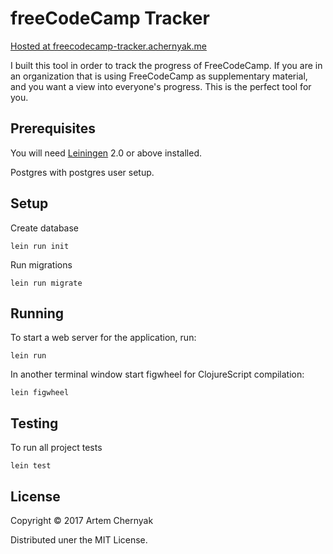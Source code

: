 # freeCodeCamp Tracker

[Hosted at freecodecamp-tracker.achernyak.me](http://freecodecamp-tracker.achernyak.me/)

I built this tool in order to track the progress of FreeCodeCamp. If you are in an organization
that is using FreeCodeCamp as supplementary material, and you want a view into everyone's progress.
This is the perfect tool for you.

## Prerequisites

You will need [Leiningen][1] 2.0 or above installed.

[1]: https://github.com/technomancy/leiningen

Postgres with postgres user setup.

## Setup

Create database

    lein run init

Run migrations

    lein run migrate

## Running

To start a web server for the application, run:

    lein run
    
In another terminal window start figwheel for ClojureScript compilation:

    lein figwheel
    
## Testing

To run all project tests

    lein test

## License

Copyright © 2017 Artem Chernyak

Distributed uner the MIT License.

